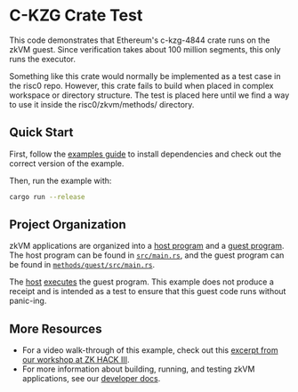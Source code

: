 # C-KZG Crate Test

This code demonstrates that Ethereum's c-kzg-4844 crate runs on the zkVM guest. Since verification takes about 100 million segments, this only runs the executor.

Something like this crate would normally be implemented as a test case in the risc0 repo. However, this crate fails to build when placed in complex workspace or directory structure. The test is placed here until we find a way to use it inside the risc0/zkvm/methods/ directory.

## Quick Start

First, follow the [examples guide] to install dependencies and check out the correct version of the example.

Then, run the example with:

```bash
cargo run --release
```

## Project Organization

zkVM applications are organized into a [host program] and a [guest program].
The host program can be found in [`src/main.rs`], and the guest program can be found in [`methods/guest/src/main.rs`].

The [host] [executes] the guest program. This example does not produce a receipt and is intended as a test to ensure that this guest code runs without panic-ing.

## More Resources

- For a video walk-through of this example, check out this [excerpt from our workshop at ZK HACK III].
- For more information about building, running, and testing zkVM applications, see our [developer docs].

[`methods/guest/src/main.rs`]: methods/guest/src/main.rs
[`src/main.rs`]: src/main.rs
[developer docs]: https://dev.risczero.com
[examples guide]: https://dev.risczero.com/api/zkvm/examples/#running-the-examples
[excerpt from our workshop at ZK HACK III]: https://www.youtube.com/watch?v=vxqxRiTXGBI&list=PLcPzhUaCxlCgig7ofeARMPwQ8vbuD6hC5&index=9
[executes]: https://dev.risczero.com/terminology#execute
[guest program]: https://dev.risczero.com/terminology#guest-program
[host]: https://dev.risczero.com/terminology#host
[host program]: https://dev.risczero.com/terminology#host-program
